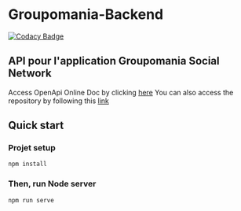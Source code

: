# Groupomania-Backend

[![Codacy Badge](https://api.codacy.com/project/badge/Grade/9a4c7b86ff3b410caab4bc78696e1aaf)](https://app.codacy.com/gh/Pix-ggyr/Groupomania-Backend?utm_source=github.com&utm_medium=referral&utm_content=Pix-ggyr/Groupomania-Backend&utm_campaign=Badge_Grade)

## API pour l'application Groupomania Social Network

Access OpenApi Online Doc by clicking [here](https://pix-ggyr.github.io/Groupomania-Backend/)
You can also access the repository by following this [link](https://github.com/Pix-ggyr/Groupomania-API-documentation)

## Quick start

### Projet setup
```
npm install
```

### Then, run Node server
```
npm run serve
```
